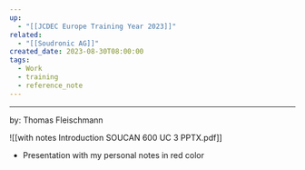 ```yaml
---
up:
  - "[[JCDEC Europe Training Year 2023]]"
related:
  - "[[Soudronic AG]]"
created_date: 2023-08-30T08:00:00
tags:
  - Work
  - training
  - reference_note
---
```

---
by: Thomas Fleischmann

![[with notes Introduction SOUCAN 600 UC 3 PPTX.pdf]]

- Presentation with my personal notes in red color